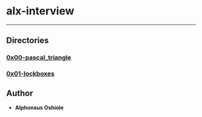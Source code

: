 # alx-interview
---

## Directories

### [0x00-pascal_triangle](0x00-pascal_triangle)
### [0x01-lockboxes](0x01-lockboxes)





## Author
* **Alphonsus Oshiole**
